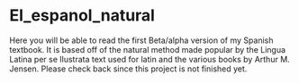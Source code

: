 # El_espanol_natural
Here you will be able to read the first Beta/alpha version of my Spanish textbook. It is based off of the natural method made popular by the Lingua Latina per se Ilustrata text used for latin and the various books by Arthur M. Jensen. Please check back since this project is not finished yet. 
